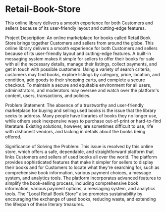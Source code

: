 # Retail-Book-Store
This online library delivers a smooth experience for both Customers and sellers because of its user-friendly layout and cutting-edge features.

Project Description:
An online marketplace for books called Retail Book Store brings together Customers and sellers from around the globe. This online library delivers a smooth experience for both Customers and sellers because of its user-friendly layout and cutting-edge features. A built-in messaging system makes it simple for sellers to offer their books for sale with all the necessary details, manage their listings, collect payments, and get in touch with possible customers. Using a variety of search criteria, customers may find books, explore listings by category, price, location, and condition, add goods to their shopping carts, and complete a secure checkout. To maintain a secure and equitable environment for all users, administrators, and moderators may oversee and watch over the platform's content, users, transactions, and policies.

Problem Statement:
The absence of a trustworthy and user-friendly marketplace for buying and selling used books is the issue that the library seeks to address. Many people have libraries of books they no longer use, while others seek inexpensive ways to purchase out-of-print or hard-to-find literature. Existing solutions, however, are sometimes difficult to use, rife with dishonest vendors, and lacking in details about the books being offered.

Significance of Solving the Problem:
This issue is resolved by this online store, which offers a safe, dependable, and straightforward platform that links Customers and sellers of used books all over the world. The platform provides sophisticated features that make it simpler for sellers to display their books and for Customers to locate what they're searching for, such as comprehensive book information, various payment choices, a message system, and analytics tools. The platform incorporates advanced features to simplify the book-selling process, including comprehensive book information, various payment options, a messaging system, and analytics tools. The "Local Retail Book Store" also promotes sustainability by encouraging the exchange of used books, reducing waste, and extending the lifespan of these literary treasures.
